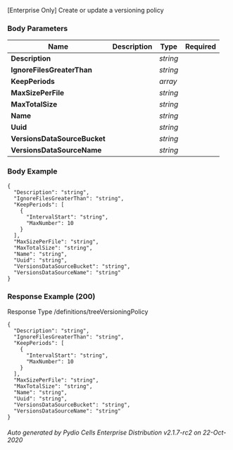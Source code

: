 






 
[Enterprise Only] Create or update a versioning policy  


### Body Parameters

Name | Description | Type | Required
---|---|---|---
**Description** |  | _string_ |   
**IgnoreFilesGreaterThan** |  | _string_ |   
**KeepPeriods** |  | _array_ |   
**MaxSizePerFile** |  | _string_ |   
**MaxTotalSize** |  | _string_ |   
**Name** |  | _string_ |   
**Uuid** |  | _string_ |   
**VersionsDataSourceBucket** |  | _string_ |   
**VersionsDataSourceName** |  | _string_ |   


### Body Example
```
{
  "Description": "string",
  "IgnoreFilesGreaterThan": "string",
  "KeepPeriods": [
    {
      "IntervalStart": "string",
      "MaxNumber": 10
    }
  ],
  "MaxSizePerFile": "string",
  "MaxTotalSize": "string",
  "Name": "string",
  "Uuid": "string",
  "VersionsDataSourceBucket": "string",
  "VersionsDataSourceName": "string"
}
```






### Response Example (200)
Response Type /definitions/treeVersioningPolicy

```
{
  "Description": "string",
  "IgnoreFilesGreaterThan": "string",
  "KeepPeriods": [
    {
      "IntervalStart": "string",
      "MaxNumber": 10
    }
  ],
  "MaxSizePerFile": "string",
  "MaxTotalSize": "string",
  "Name": "string",
  "Uuid": "string",
  "VersionsDataSourceBucket": "string",
  "VersionsDataSourceName": "string"
}
```




###### Auto generated by Pydio Cells Enterprise Distribution v2.1.7-rc2 on 22-Oct-2020
